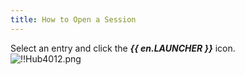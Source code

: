 ```yaml
---
title: How to Open a Session
---
```

Select an entry and click the ***{{ en.LAUNCHER }}*** icon.  
![!!Hub4012.png](/img/en/hub/Hub4012.png) 

